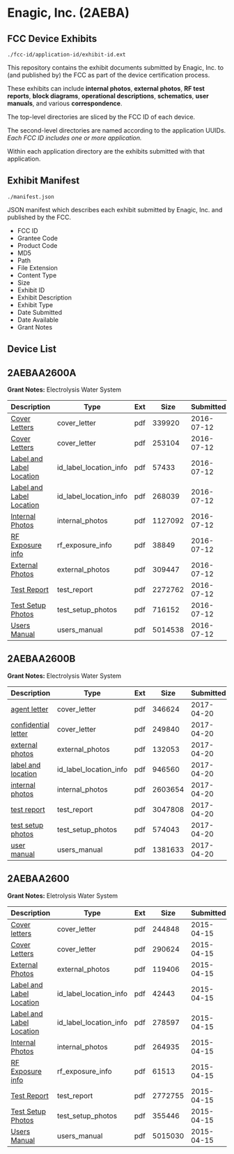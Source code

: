 # Enagic, Inc. (2AEBA)
## FCC Device Exhibits

```
./fcc-id/application-id/exhibit-id.ext
```

This repository contains the exhibit documents submitted by Enagic, Inc. to (and published by) the FCC as part of the device certification process.

These exhibits can include **internal photos**, **external photos**, **RF test reports**, **block diagrams**, **operational descriptions**, **schematics**, **user manuals**, and various **correspondence**.

The top-level directories are sliced by the FCC ID of each device.

The second-level directories are named according to the application UUIDs. *Each FCC ID includes one or more application.*

Within each application directory are the exhibits submitted with that application. 

## Exhibit Manifest

```
./manifest.json
```

JSON manifest which describes each exhibit submitted by Enagic, Inc. and published by the FCC.

- FCC ID
- Grantee Code
- Product Code
- MD5
- Path
- File Extension
- Content Type
- Size
- Exhibit ID
- Exhibit Description
- Exhibit Type
- Date Submitted
- Date Available
- Grant Notes

## Device List
## 2AEBAA2600A
**Grant Notes:** Electrolysis Water System

| Description | Type | Ext | Size | Submitted | Available |
| ----------- | ---- | --- | ---- | --------- | --------- |
| [Cover Letters](2AEBAA2600A/1fe557a150ba20c032d18ef3ab272835/3058964.pdf) | cover_letter | pdf | 339920 | 2016-07-12 | 2016-07-12 |
| [Cover Letters](2AEBAA2600A/1fe557a150ba20c032d18ef3ab272835/3058965.pdf) | cover_letter | pdf | 253104 | 2016-07-12 | 2016-07-12 |
| [Label and Label Location](2AEBAA2600A/1fe557a150ba20c032d18ef3ab272835/3058968.pdf) | id_label_location_info | pdf | 57433 | 2016-07-12 | 2016-07-12 |
| [Label and Label Location](2AEBAA2600A/1fe557a150ba20c032d18ef3ab272835/3058969.pdf) | id_label_location_info | pdf | 268039 | 2016-07-12 | 2016-07-12 |
| [Internal Photos](2AEBAA2600A/1fe557a150ba20c032d18ef3ab272835/3058967.pdf) | internal_photos | pdf | 1127092 | 2016-07-12 | 2016-07-12 |
| [RF Exposure info](2AEBAA2600A/1fe557a150ba20c032d18ef3ab272835/3058973.pdf) | rf_exposure_info | pdf | 38849 | 2016-07-12 | 2016-07-12 |
| [External Photos](2AEBAA2600A/1fe557a150ba20c032d18ef3ab272835/3058966.pdf) | external_photos | pdf | 309447 | 2016-07-12 | 2016-07-12 |
| [Test Report](2AEBAA2600A/1fe557a150ba20c032d18ef3ab272835/3058980.pdf) | test_report | pdf | 2272762 | 2016-07-12 | 2016-07-12 |
| [Test Setup Photos](2AEBAA2600A/1fe557a150ba20c032d18ef3ab272835/3058975.pdf) | test_setup_photos | pdf | 716152 | 2016-07-12 | 2016-07-12 |
| [Users Manual](2AEBAA2600A/1fe557a150ba20c032d18ef3ab272835/3058981.pdf) | users_manual | pdf | 5014538 | 2016-07-12 | 2016-07-12 |
## 2AEBAA2600B
**Grant Notes:** Electrolysis Water System

| Description | Type | Ext | Size | Submitted | Available |
| ----------- | ---- | --- | ---- | --------- | --------- |
| [agent letter](2AEBAA2600B/b7092a0aff407f03dedd6580c90790b5/3364385.pdf) | cover_letter | pdf | 346624 | 2017-04-20 | 2017-04-20 |
| [confidential letter](2AEBAA2600B/b7092a0aff407f03dedd6580c90790b5/3364386.pdf) | cover_letter | pdf | 249840 | 2017-04-20 | 2017-04-20 |
| [external photos](2AEBAA2600B/b7092a0aff407f03dedd6580c90790b5/3364387.pdf) | external_photos | pdf | 132053 | 2017-04-20 | 2017-04-20 |
| [label and location](2AEBAA2600B/b7092a0aff407f03dedd6580c90790b5/3364388.pdf) | id_label_location_info | pdf | 946560 | 2017-04-20 | 2017-04-20 |
| [internal photos](2AEBAA2600B/b7092a0aff407f03dedd6580c90790b5/3364389.pdf) | internal_photos | pdf | 2603654 | 2017-04-20 | 2017-04-20 |
| [test report](2AEBAA2600B/b7092a0aff407f03dedd6580c90790b5/3364393.pdf) | test_report | pdf | 3047808 | 2017-04-20 | 2017-04-20 |
| [test setup photos](2AEBAA2600B/b7092a0aff407f03dedd6580c90790b5/3364394.pdf) | test_setup_photos | pdf | 574043 | 2017-04-20 | 2017-04-20 |
| [user manual](2AEBAA2600B/b7092a0aff407f03dedd6580c90790b5/3364395.pdf) | users_manual | pdf | 1381633 | 2017-04-20 | 2017-04-20 |
## 2AEBAA2600
**Grant Notes:** Eletrolysis Water System

| Description | Type | Ext | Size | Submitted | Available |
| ----------- | ---- | --- | ---- | --------- | --------- |
| [Cover letters](2AEBAA2600/22c5465d39dc1beacd1d76ad69237602/2585227.pdf) | cover_letter | pdf | 244848 | 2015-04-15 | 2015-04-15 |
| [Cover Letters](2AEBAA2600/22c5465d39dc1beacd1d76ad69237602/2585228.pdf) | cover_letter | pdf | 290624 | 2015-04-15 | 2015-04-15 |
| [External Photos](2AEBAA2600/22c5465d39dc1beacd1d76ad69237602/2585229.pdf) | external_photos | pdf | 119406 | 2015-04-15 | 2015-04-15 |
| [Label and Label Location](2AEBAA2600/22c5465d39dc1beacd1d76ad69237602/2585231.pdf) | id_label_location_info | pdf | 42443 | 2015-04-15 | 2015-04-15 |
| [Label and Label Location](2AEBAA2600/22c5465d39dc1beacd1d76ad69237602/2585232.pdf) | id_label_location_info | pdf | 278597 | 2015-04-15 | 2015-04-15 |
| [Internal  Photos](2AEBAA2600/22c5465d39dc1beacd1d76ad69237602/2585230.pdf) | internal_photos | pdf | 264935 | 2015-04-15 | 2015-04-15 |
| [RF Exposure info](2AEBAA2600/22c5465d39dc1beacd1d76ad69237602/2585235.pdf) | rf_exposure_info | pdf | 61513 | 2015-04-15 | 2015-04-15 |
| [Test Report](2AEBAA2600/22c5465d39dc1beacd1d76ad69237602/2585238.pdf) | test_report | pdf | 2772755 | 2015-04-15 | 2015-04-15 |
| [Test Setup Photos](2AEBAA2600/22c5465d39dc1beacd1d76ad69237602/2585237.pdf) | test_setup_photos | pdf | 355446 | 2015-04-15 | 2015-04-15 |
| [Users Manual](2AEBAA2600/22c5465d39dc1beacd1d76ad69237602/2585239.pdf) | users_manual | pdf | 5015030 | 2015-04-15 | 2015-04-15 |
